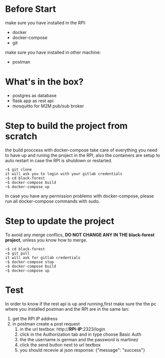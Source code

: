 # Before Start
make sure you have installed in the RPI:
-  docker
- docker-compose 
- git

make sure you have installed in other machine:
- postman

# What's in the box?

- postgres  as database
- flask app as rest api
- mosquitto for M2M pub/sub broker 

# Step to build the project from scratch
the build proccess with docker-compose take care of everything you need to have up and runing the project in the RPI, also the containers are setup to auto restart in case the RPI is shutdown or restarted.

    ~$ git clone
    it will ask you to login with your gitlab credentials
    ~$ cd black-forest 
    ~$ docker-compose build 
    ~$ docker-compose up 

In case you have any permission problems with  docker-compose, please run all docker-compose commands with sudo.

# Step to update the project
To avoid any merge conflics, **DO NOT CHANGE ANY IN THE black-forest project**, unless you know how to merge. 

    ~$ cd black-forest
    ~$ git pull 
    it will ask for gitlab credentials
    ~$ docker-compose stop
    ~$ docker-compose build 
    ~$ docker-compose up 

# Test
In order to know if the rest api is up and running,first make sure the the pc where you installed postman and the RPI are in the same lan:

  1) get the RPI IP address
  2) in postman create a post request
     1) in the url textbox:  http://**RPI-IP**:2323/login
     2) click in the Authorization tab and in type choose Basic Auth
     3) the the username is german and the password is martinez
     4) click the send button next to url textbox
     5) you should recevie al json response:
         {"message": "success"}



